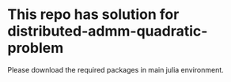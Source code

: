 # This repo has solution for distributed-admm-quadratic-problem

Please download the required packages in  main julia environment.
